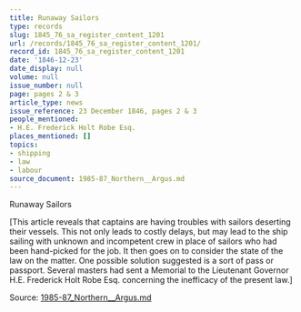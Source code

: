 ```yaml
---
title: Runaway Sailors
type: records
slug: 1845_76_sa_register_content_1201
url: /records/1845_76_sa_register_content_1201/
record_id: 1845_76_sa_register_content_1201
date: '1846-12-23'
date_display: null
volume: null
issue_number: null
page: pages 2 & 3
article_type: news
issue_reference: 23 December 1846, pages 2 & 3
people_mentioned:
- H.E. Frederick Holt Robe Esq.
places_mentioned: []
topics:
- shipping
- law
- labour
source_document: 1985-87_Northern__Argus.md
---
```


Runaway Sailors

[This article reveals that captains are having troubles with sailors deserting their vessels.  This not only leads to costly delays, but may lead to the ship sailing with unknown and incompetent crew in place of sailors who had been hand-picked for the job.  It then goes on to consider the state of the law on the matter.  One possible solution suggested is a sort of pass or passport.  Several masters had sent a Memorial to the Lieutenant Governor H.E. Frederick Holt Robe Esq. concerning the inefficacy of the present law.]

Source: [1985-87_Northern__Argus.md](/downloads/markdown/1985-87_Northern__Argus.md)
